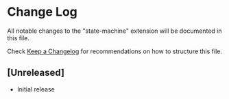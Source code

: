 # Change Log

All notable changes to the "state-machine" extension will be documented in this file.

Check [Keep a Changelog](http://keepachangelog.com/) for recommendations on how to structure this file.

## [Unreleased]

- Initial release